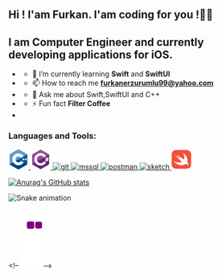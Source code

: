 ﻿
## Hi ! I'am Furkan. I'am coding for you !🙋‍♂️

 ## I am Computer Engineer and currently developing applications for iOS. 

 - -   🌱  I’m currently learning  **Swift** and **SwiftUI**
 - -  📫  How to reach me  **[furkanerzurumlu99@yahoo.com](mailto:furkanerzurumlu99@yahoo.com)**
- -    💬  Ask me about Swift,SwiftUI and C++
- - ⚡  Fun fact  **Filter Coffee**  
- 
<h3 align="left">Languages and Tools:</h3>
<p align="left"> <a href="https://www.w3schools.com/cpp/" target="_blank" rel="noreferrer"> <img src="https://raw.githubusercontent.com/devicons/devicon/master/icons/cplusplus/cplusplus-original.svg" alt="cplusplus" width="40" height="40"/> </a> <a href="https://www.w3schools.com/cs/" target="_blank" rel="noreferrer"> <img src="https://raw.githubusercontent.com/devicons/devicon/master/icons/csharp/csharp-original.svg" alt="csharp" width="40" height="40"/> </a> <a href="https://git-scm.com/" target="_blank" rel="noreferrer"> <img src="https://www.vectorlogo.zone/logos/git-scm/git-scm-icon.svg" alt="git" width="40" height="40"/> </a> <a href="https://www.microsoft.com/en-us/sql-server" target="_blank" rel="noreferrer"> <img src="https://www.svgrepo.com/show/303229/microsoft-sql-server-logo.svg" alt="mssql" width="40" height="40"/> </a> <a href="https://postman.com" target="_blank" rel="noreferrer"> <img src="https://www.vectorlogo.zone/logos/getpostman/getpostman-icon.svg" alt="postman" width="40" height="40"/> </a> <a href="https://www.sketch.com/" target="_blank" rel="noreferrer"> <img src="https://www.vectorlogo.zone/logos/sketchapp/sketchapp-icon.svg" alt="sketch" width="40" height="40"/> </a> <a href="https://developer.apple.com/swift/" target="_blank" rel="noreferrer"> <img src="https://raw.githubusercontent.com/devicons/devicon/master/icons/swift/swift-original.svg" alt="swift" width="40" height="40"/> </a> </p>




[![Anurag's GitHub stats](https://github-readme-stats.vercel.app/api?username=furkanerzurumlu)](https://github.com/anuraghazra/github-readme-stats)
<br clear="both">

<img src="https://raw.githubusercontent.com/furkanerzurumlu/furkanerzurumlu/output/snake.svg" alt="Snake animation" />

###
<!–![snake gif](https://github.com/furkanerzurumlu/furkanerzurumlu/blob/output/github-contribution-grid-snake.gif)–>
